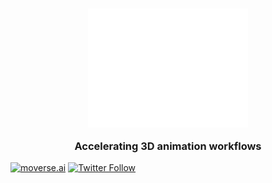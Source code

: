 <!-- ![moverse logo](https://github.com/moverseai/.github/raw/main/profile/assets/moverse-logo-dark-mode.png#gh-dark-mode-only)
![moverse logo](https://github.com/moverseai/.github/raw/main/profile/assets/moverse-logo-light-mode.png#gh-light-mode-only) -->
<h3 align="center">
<picture>
  <source media="(prefers-color-scheme: dark)" srcset="https://github.com/moverseai/.github/raw/main/profile/assets/moverse-logo-dark-mode.png">
  <source media="(prefers-color-scheme: light)" srcset="https://github.com/moverseai/.github/raw/main/profile/assets/moverse-logo-light-mode.png">
  <img alt="Moverse Logo." src="https://github.com/moverseai/.github/raw/main/profile/assets/moverse-logo-dark-mode.png" width=256>
</picture>

Accelerating 3D animation workflows
</h3>

[![moverse.ai](https://img.shields.io/badge/-moverse.ai-9914B4?style=plastic)](https://www.moverse.ai/)
[![Twitter Follow](https://img.shields.io/twitter/follow/moverseai?label=Follow%20on%20Twitter)](https://twitter.com/moverseai)
